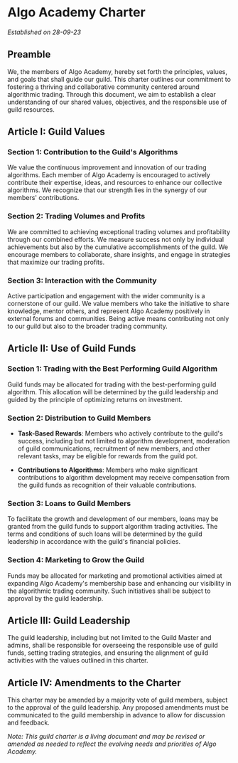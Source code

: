 # Algo Academy Charter

*Established on 28-09-23*

## Preamble

We, the members of Algo Academy, hereby set forth the principles, values, and goals that shall guide our guild. This charter outlines our commitment to fostering a thriving and collaborative community centered around algorithmic trading. Through this document, we aim to establish a clear understanding of our shared values, objectives, and the responsible use of guild resources.

## Article I: Guild Values

### Section 1: Contribution to the Guild's Algorithms

We value the continuous improvement and innovation of our trading algorithms. Each member of Algo Academy is encouraged to actively contribute their expertise, ideas, and resources to enhance our collective algorithms. We recognize that our strength lies in the synergy of our members' contributions.

### Section 2: Trading Volumes and Profits

We are committed to achieving exceptional trading volumes and profitability through our combined efforts. We measure success not only by individual achievements but also by the cumulative accomplishments of the guild. We encourage members to collaborate, share insights, and engage in strategies that maximize our trading profits.

### Section 3: Interaction with the Community

Active participation and engagement with the wider community is a cornerstone of our guild. We value members who take the initiative to share knowledge, mentor others, and represent Algo Academy positively in external forums and communities. Being active means contributing not only to our guild but also to the broader trading community.

## Article II: Use of Guild Funds

### Section 1: Trading with the Best Performing Guild Algorithm

Guild funds may be allocated for trading with the best-performing guild algorithm. This allocation will be determined by the guild leadership and guided by the principle of optimizing returns on investment.

### Section 2: Distribution to Guild Members

- **Task-Based Rewards**: Members who actively contribute to the guild's success, including but not limited to algorithm development, moderation of guild communications, recruitment of new members, and other relevant tasks, may be eligible for rewards from the guild pot.

- **Contributions to Algorithms**: Members who make significant contributions to algorithm development may receive compensation from the guild funds as recognition of their valuable contributions.

### Section 3: Loans to Guild Members

To facilitate the growth and development of our members, loans may be granted from the guild funds to support algorithm trading activities. The terms and conditions of such loans will be determined by the guild leadership in accordance with the guild's financial policies.

### Section 4: Marketing to Grow the Guild

Funds may be allocated for marketing and promotional activities aimed at expanding Algo Academy's membership base and enhancing our visibility in the algorithmic trading community. Such initiatives shall be subject to approval by the guild leadership.

## Article III: Guild Leadership

The guild leadership, including but not limited to the Guild Master and admins, shall be responsible for overseeing the responsible use of guild funds, setting trading strategies, and ensuring the alignment of guild activities with the values outlined in this charter.

## Article IV: Amendments to the Charter

This charter may be amended by a majority vote of guild members, subject to the approval of the guild leadership. Any proposed amendments must be communicated to the guild membership in advance to allow for discussion and feedback.

*Note: This guild charter is a living document and may be revised or amended as needed to reflect the evolving needs and priorities of Algo Academy.*
